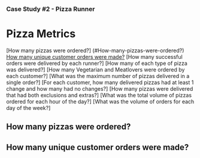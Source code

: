 ### Case Study #2 - Pizza Runner
# Pizza Metrics

[How many pizzas were ordered?] (#How-many-pizzas-were-ordered?)
[How many unique customer orders were made?](#How-many-unique-customer-orders-were-made?)
[How many successful orders were delivered by each runner?]
[How many of each type of pizza was delivered?]
[How many Vegetarian and Meatlovers were ordered by each customer?]
[What was the maximum number of pizzas delivered in a single order?]
[For each customer, how many delivered pizzas had at least 1 change and how many had no changes?]
[How many pizzas were delivered that had both exclusions and extras?]
[What was the total volume of pizzas ordered for each hour of the day?]
[What was the volume of orders for each day of the week?]


## How many pizzas were ordered?

## How many unique customer orders were made?



